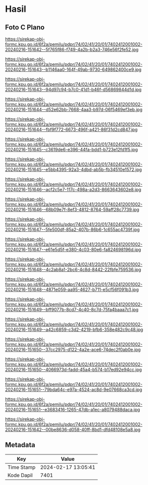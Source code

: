 # Hasil

## Foto C Plano

https://sirekap-obj-formc.kpu.go.id/6f2a/pemilu/pdpr/74/02/41/20/01/7402412001002-20240216-151642--5f765f86-f749-4a2b-b2a3-746e56f2fe52.jpg

https://sirekap-obj-formc.kpu.go.id/6f2a/pemilu/pdpr/74/02/41/20/01/7402412001002-20240216-151643--b1146aa0-164f-49ab-9730-649862400ce9.jpg

https://sirekap-obj-formc.kpu.go.id/6f2a/pemilu/pdpr/74/02/41/20/01/7402412001002-20240216-151643--94d97c94-b7c0-41d1-b46f-d56869844d1d.jpg

https://sirekap-obj-formc.kpu.go.id/6f2a/pemilu/pdpr/74/02/41/20/01/7402412001002-20240216-151644--d52e62bb-7668-4aa3-b97d-06f5469ef3eb.jpg

https://sirekap-obj-formc.kpu.go.id/6f2a/pemilu/pdpr/74/02/41/20/01/7402412001002-20240216-151644--fbf9f772-6673-496f-a421-86f31d2cd847.jpg

https://sirekap-obj-formc.kpu.go.id/6f2a/pemilu/pdpr/74/02/41/20/01/7402412001002-20240216-151645--c3619de6-e396-44fa-bdd1-b723e12fd1f5.jpg

https://sirekap-obj-formc.kpu.go.id/6f2a/pemilu/pdpr/74/02/41/20/01/7402412001002-20240216-151645--e5bb4395-92a3-4dbd-ab5b-fb34510e1572.jpg

https://sirekap-obj-formc.kpu.go.id/6f2a/pemilu/pdpr/74/02/41/20/01/7402412001002-20240216-151646--acf2c5e7-117c-498a-a2d3-8663643602e8.jpg

https://sirekap-obj-formc.kpu.go.id/6f2a/pemilu/pdpr/74/02/41/20/01/7402412001002-20240216-151646--68b09e7f-8ef3-4812-8764-59aff28c7739.jpg

https://sirekap-obj-formc.kpu.go.id/6f2a/pemilu/pdpr/74/02/41/20/01/7402412001002-20240216-151647--5fe500df-85a2-407b-86b6-1c655ac4739f.jpg

https://sirekap-obj-formc.kpu.go.id/6f2a/pemilu/pdpr/74/02/41/20/01/7402412001002-20240216-151647--e61e5d5f-e380-4c03-80e6-fa824698196d.jpg

https://sirekap-obj-formc.kpu.go.id/6f2a/pemilu/pdpr/74/02/41/20/01/7402412001002-20240216-151648--4c2ab8a1-2bc6-4c8d-8442-22fbfe759536.jpg

https://sirekap-obj-formc.kpu.go.id/6f2a/pemilu/pdpr/74/02/41/20/01/7402412001002-20240216-151648--4871e059-aa95-4627-b711-e5cf56f091b3.jpg

https://sirekap-obj-formc.kpu.go.id/6f2a/pemilu/pdpr/74/02/41/20/01/7402412001002-20240216-151649--bff9077b-8cd7-4c40-8c7d-75fa4baaa7c1.jpg

https://sirekap-obj-formc.kpu.go.id/6f2a/pemilu/pdpr/74/02/41/20/01/7402412001002-20240216-151649--a42c6859-c3d2-4219-bfb6-358e482c9c48.jpg

https://sirekap-obj-formc.kpu.go.id/6f2a/pemilu/pdpr/74/02/41/20/01/7402412001002-20240216-151650--37cc2975-d122-4a2e-ace6-74dec2f0ab0e.jpg

https://sirekap-obj-formc.kpu.go.id/6f2a/pemilu/pdpr/74/02/41/20/01/7402412001002-20240216-151650--4066973d-fadd-45a4-b574-b17ed92e94cc.jpg

https://sirekap-obj-formc.kpu.go.id/6f2a/pemilu/pdpr/74/02/41/20/01/7402412001002-20240216-151651--79bda64c-e97a-4524-ac8d-9e07668ca3cd.jpg

https://sirekap-obj-formc.kpu.go.id/6f2a/pemilu/pdpr/74/02/41/20/01/7402412001002-20240216-151651--e3683416-1265-47db-a1ec-a8079488daca.jpg

https://sirekap-obj-formc.kpu.go.id/6f2a/pemilu/pdpr/74/02/41/20/01/7402412001002-20240216-151642--00be8636-d058-40ff-8bd1-dfd48108e5a8.jpg


## Metadata

| Key        | Value               |
| ---------- | ------------------- |
| Time Stamp | 2024-02-17 13:05:41 |
| Kode Dapil | 7401                |



